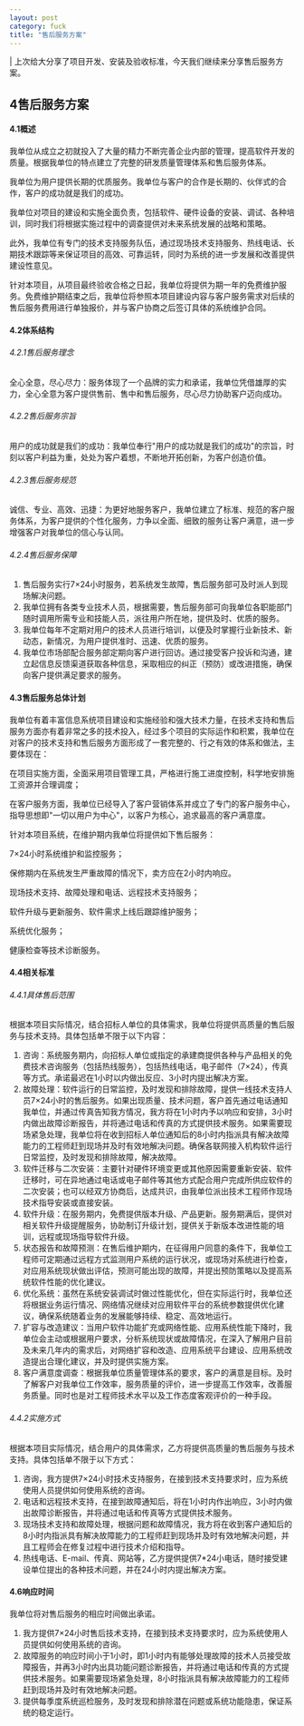 ```yaml
---
layout: post
category: fuck
title: "售后服务方案"
---
```


| 上次给大分享了项目开发、安装及验收标准，今天我们继续来分享售后服务方案。

## 4售后服务方案

#### 4.1概述

我单位从成立之初就投入了大量的精力不断完善企业内部的管理，提高软件开发的质量。根据我单位的特点建立了完整的研发质量管理体系和售后服务体系。

我单位为用户提供长期的优质服务。我单位与客户的合作是长期的、伙伴式的合作，客户的成功就是我们的成功。

我单位对项目的建设和实施全面负责，包括软件、硬件设备的安装、调试、各种培训，同时我们将根据实施过程中的调查提供对未来系统发展的战略和策略。

此外，我单位有专门的技术支持服务队伍，通过现场技术支持服务、热线电话、长期技术跟踪等来保证项目的高效、可靠运转，同时为系统的进一步发展和改善提供建设性意见。

针对本项目，从项目最终验收合格之日起，我单位将提供为期一年的免费维护服务。免费维护期结束之后，我单位将参照本项目建设内容与客户服务需求对后续的售后服务费用进行单独报价，并与客户协商之后签订具体的系统维护合同。

#### 4.2体系结构

###### 4.2.1售后服务理念

全心全意，尽心尽力：服务体现了一个品牌的实力和承诺，我单位凭借雄厚的实力，全心全意为客户提供售前、售中和售后服务，尽心尽力协助客户迈向成功。

###### 4.2.2售后服务宗旨

用户的成功就是我们的成功：我单位奉行&quot;用户的成功就是我们的成功&quot;的宗旨，时刻以客户利益为重，处处为客户着想，不断地开拓创新，为客户创造价值。

###### 4.2.3售后服务规范

诚信、专业、高效、迅捷：为更好地服务客户，我单位建立了标准、规范的客户服务体系，为客户提供的个性化服务，力争以全面、细致的服务让客户满意，进一步增强客户对我单位的信心与认同。

###### 4.2.4售后服务保障

1. 售后服务实行7×24小时服务，若系统发生故障，售后服务部可及时派人到现场解决问题。
2. 我单位拥有各类专业技术人员，根据需要，售后服务部可向我单位各职能部门随时调用所需专业和技能人员，派往用户所在地，提供及时、优质的服务。
3. 我单位每年不定期对用户的技术人员进行培训，以便及时掌握行业新技术、新动态，新情况，为用户提供准时、迅速、优质的服务。
4. 我单位市场部配合服务部定期向客户进行回访。通过接受客户投诉和沟通，建立起信息反馈渠道获取各种信息，采取相应的纠正（预防）或改进措施，确保向客户提供满足要求的服务。

#### 4.3售后服务总体计划

我单位有着丰富信息系统项目建设和实施经验和强大技术力量，在技术支持和售后服务方面亦有着非常之多的技术投入，经过多个项目的实际运作和积累，我单位在对客户的技术支持和售后服务方面形成了一套完整的、行之有效的体系和做法，主要体现在：

在项目实施方面，全面采用项目管理工具，严格进行施工进度控制，科学地安排施工资源并合理调度；

在客户服务方面，我单位已经导入了客户营销体系并成立了专门的客户服务中心，指导思想即&quot;一切以用户为中心&quot;，以客户为核心，追求最高的客户满意度。

针对本项目系统，在维护期内我单位将提供如下售后服务：

7×24小时系统维护和监控服务；

保修期内在系统发生严重故障的情况下，卖方应在2小时内响应。

现场技术支持、故障处理和电话、远程技术支持服务；

软件升级与更新服务、软件需求上线后跟踪维护服务；

系统优化服务；

健康检查等技术诊断服务。

#### 4.4相关标准

###### 4.4.1具体售后范围

根据本项目实际情况，结合招标人单位的具体需求，我单位将提供高质量的售后服务与技术支持。具体包括单不限于以下内容：

1. 咨询：系统服务期内，向招标人单位或指定的承建商提供各种与产品相关的免费技术咨询服务（包括热线服务），包括热线电话，电子邮件（7×24），传真等方式。承诺最迟在1小时以内做出反应、3小时内提出解决方案。
2. 故障处理：软件运行的日常监控，及时发现和排除故障，提供一线技术支持人员7×24小时的售后服务。如果出现质量、技术问题，客户首先通过电话通知我单位，并通过传真告知我方情况，我方将在1小时内予以响应和安排，3小时内做出故障诊断报告，并将通过电话和传真的方式提供技术服务。如果需要现场紧急处理，我单位将在收到招标人单位通知后的8小时内指派具有解决故障能力的工程师赶到现场并及时有效地解决问题。确保各联网接入机构软件运行日常监控，及时发现和排除故障，解决故障。
3. 软件迁移与二次安装：主要针对硬件环境变更或其他原因需要重新安装、软件迁移时，可在异地通过电话或电子邮件等其他方式配合用户完成所供应软件的二次安装；也可以经双方协商后，达成共识，由我单位派出技术工程师作现场技术指导安装或直接安装。
4. 软件升级：在服务期内，免费提供版本升级、产品更新。服务期满后，提供对相关软件升级提醒服务，协助制订升级计划，提供关于新版本改进性能的培训，远程或现场指导软件升级。
5. 状态报告和故障预测：在售后维护期内，在征得用户同意的条件下，我单位工程师可定期通过远程方式监测用户系统的运行状况，或现场对系统进行检查，对应用系统现状做出评估，预测可能出现的故障，并提出预防策略以及提高系统软件性能的优化建议。
6. 优化系统：虽然在系统安装调试时做过性能优化，但在实际运行时，我单位还将根据业务运行情况、网络情况继续对应用软件平台的系统参数提供优化建议，确保系统随着业务的发展能够持续、稳定、高效地运行。
7. 扩容与改造建议：当用户软件功能扩充或网络性能、应用系统性能下降时，我单位会主动或根据用户要求，分析系统现状或故障情况，在深入了解用户目前及未来几年内的需求后，对网络扩容和改造、应用系统平台建设、应用系统改造提出合理化建议，并及时提供实施方案。
8. 客户满意度调查：根据我单位质量管理体系的要求，客户的满意是目标。及时了解客户对我单位工作效率，服务质量的评价，进一步提高工作效率，改善服务质量。同时也是对工程师技术水平以及工作态度客观评价的一种手段。

###### 4.4.2实施方式

根据本项目实际情况，结合用户的具体需求，乙方将提供高质量的售后服务与技术支持。具体包括单不限于以下方式：

1. 咨询，我方提供7×24小时技术支持服务，在接到技术支持要求时，应为系统使用人员提供如何使用系统的咨询。
2. 电话和远程技术支持，在接到故障通知后，将在1小时内作出响应，3小时内做出故障诊断报告，并将通过电话和传真等方式提供技术服务。
3. 现场技术支持和故障处理，根据问题和故障情况，我方将在收到客户通知后的8小时内指派具有解决故障能力的工程师赶到现场并及时有效地解决问题，并且工程师会在修复过程中进行技术介绍和指导。
4. 热线电话、E-mail、传真、网站等，乙方提供提供7\*24小电话，随时接受建设单位提出的各种技术问题，并在24小时内提出解决方案。

#### 4.6响应时间

我单位将对售后服务的相应时间做出承诺。

1. 我方提供7×24小时售后技术支持，在接到技术支持要求时，应为系统使用人员提供如何使用系统的咨询。
2. 故障服务的响应时间小于1小时，即1小时内有能够处理故障的技术人员接受故障报告，并再3小时内出具功能问题诊断报告，并将通过电话和传真的方式提供技术服务。如果需要现场紧急处理，8小时指派具有解决故障能力的工程师赶到现场并及时有效地解决问题。
3. 提供每季度系统巡检服务，及时发现和排除潜在问题或系统功能隐患，保证系统的稳定运行。